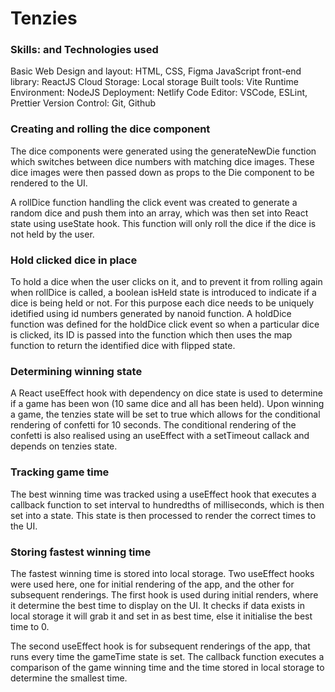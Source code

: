 # Tenzies

### Skills: and Technologies used
Basic Web Design and layout: HTML, CSS, Figma 
JavaScript front-end library: ReactJS
Cloud Storage: Local storage
Built tools: Vite
Runtime Environment: NodeJS
Deployment: Netlify
Code Editor: VSCode, ESLint, Prettier
Version Control: Git, Github

### Creating and rolling the dice component
The dice components were generated using the generateNewDie function which switches between dice numbers with matching dice images. These dice images were then passed down as props to the Die component to be rendered to the UI.

A rollDice function handling the click event was created to generate a random dice and push them into an array, which was then set into React state using useState hook. This function will only roll the dice if the dice is not held by the user.

### Hold clicked dice in place
To hold a dice when the user clicks on it, and to prevent it from rolling again when rollDice is called, a boolean isHeld state is introduced to indicate if a dice is being held or not. For this purpose each dice needs to be uniquely idetified using id numbers generated by nanoid function. A holdDice function was defined for the holdDice click event so when a particular dice is clicked, its ID is passed into the function which then uses the map function to return the identified dice with flipped state.  

### Determining winning state
A React useEffect hook with dependency on dice state is used to determine if a game has been won (10 same dice and all has been held). Upon winning a game, the tenzies state will be set to true which allows for the conditional rendering of confetti for 10 seconds. The conditional rendering of the confetti is also realised using an useEffect with a setTimeout callack and depends on tenzies state.  

### Tracking game time
The best winning time was tracked using a useEffect hook that executes a callback function to set interval to hundredths of milliseconds, which is then set into a state. This state is then processed to render the correct times to the UI.

### Storing fastest winning time
The fastest winning time is stored into local storage. Two useEffect hooks were used here, one for initial rendering of the app, and the other for subsequent renderings. The first hook is used during initial renders, where it determine the best time to display on the UI. It checks if data exists in local storage it will grab it and set in as best time, else it initialise the best time to 0.

The second useEffect hook is for subsequent renderings of the app, that runs every time the gameTime state is set. The callback function executes a comparison of the game winning time and the time stored in local storage to determine the smallest time.


